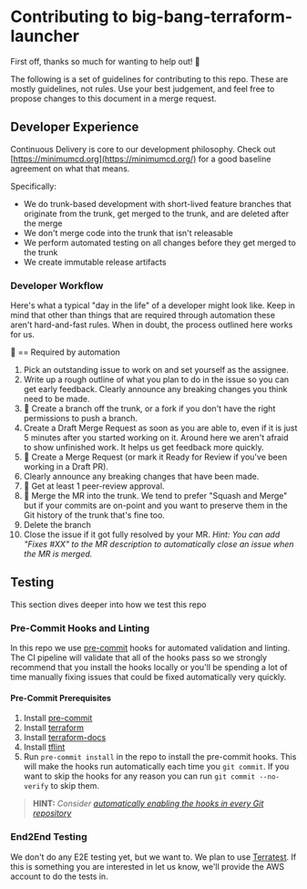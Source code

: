 # Contributing to big-bang-terraform-launcher

First off, thanks so much for wanting to help out! :tada:

The following is a set of guidelines for contributing to this repo. These are mostly guidelines, not rules. Use your best judgement, and feel free to propose changes to this document in a merge request.

## Developer Experience

Continuous Delivery is core to our development philosophy. Check out [https://minimumcd.org](https://minimumcd.org/) for a good baseline agreement on what that means.

Specifically:

- We do trunk-based development with short-lived feature branches that originate from the trunk, get merged to the trunk, and are deleted after the merge
- We don't merge code into the trunk that isn't releasable
- We perform automated testing on all changes before they get merged to the trunk
- We create immutable release artifacts

### Developer Workflow

Here's what a typical "day in the life" of a developer might look like. Keep in mind that other than things that are required through automation these aren't hard-and-fast rules. When in doubt, the process outlined here works for us.

:key: == Required by automation

1. Pick an outstanding issue to work on and set yourself as the assignee.
1. Write up a rough outline of what you plan to do in the issue so you can get early feedback. Clearly announce any breaking changes you think need to be made.
1. :key: Create a branch off the trunk, or a fork if you don't have the right permissions to push a branch.
1. Create a Draft Merge Request as soon as you are able to, even if it is just 5 minutes after you started working on it. Around here we aren't afraid to show unfinished work. It helps us get feedback more quickly.
1. :key: Create a Merge Request (or mark it Ready for Review if you've been working in a Draft PR).
1. Clearly announce any breaking changes that have been made.
1. :key: Get at least 1 peer-review approval.
1. :key: Merge the MR into the trunk. We tend to prefer "Squash and Merge" but if your commits are on-point and you want to preserve them in the Git history of the trunk that's fine too.
1. Delete the branch
1. Close the issue if it got fully resolved by your MR. *Hint: You can add "Fixes #XX" to the MR description to automatically close an issue when the MR is merged.*

## Testing

This section dives deeper into how we test this repo

### Pre-Commit Hooks and Linting

In this repo we use [pre-commit](https://pre-commit.com/) hooks for automated validation and linting. The CI pipeline will validate that all of the hooks pass so we strongly recommend that you install the hooks locally or you'll be spending a lot of time manually fixing issues that could be fixed automatically very quickly.

#### Pre-Commit Prerequisites

1. Install [pre-commit](https://pre-commit.com/)
1. Install [terraform](https://learn.hashicorp.com/tutorials/terraform/install-cli)
1. Install [terraform-docs](https://github.com/terraform-docs/terraform-docs)
1. Install [tflint](https://github.com/terraform-linters/tflint)
1. Run `pre-commit install` in the repo to install the pre-commit hooks. This will make the hooks run automatically each time you `git commit`. If you want to skip the hooks for any reason you can run `git commit --no-verify` to skip them.

> **HINT:** *Consider [automatically enabling the hooks in every Git repository](https://pre-commit.com/#automatically-enabling-pre-commit-on-repositories)*

### End2End Testing

We don't do any E2E testing yet, but we want to. We plan to use [Terratest](https://terratest.gruntwork.io/). If this is something you are interested in let us know, we'll provide the AWS account to do the tests in.
